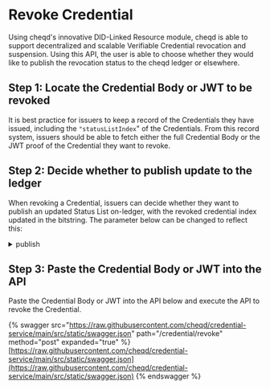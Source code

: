 # Revoke Credential

Using cheqd's innovative DID-Linked Resource module, cheqd is able to support decentralized and scalable Verifiable Credential revocation and suspension. Using this API, the user is able to choose whether they would like to publish the revocation status to the cheqd ledger or elsewhere.

## Step 1: Locate the Credential Body or JWT to be revoked

It is best practice for issuers to keep a record of the Credentials they have issued, including the `"statusListIndex`" of the Credentials. From this record system, issuers should be able to fetch either the full Credential Body or the JWT proof of the Credential they want to revoke.

## Step 2: Decide whether to publish update to the ledger

When revoking a Credential, issuers can decide whether they want to publish an updated Status List on-ledger, with the revoked credential index updated in the bitstring. The parameter below can be changed to reflect this:

<details>

<summary>publish</summary>

* true (indicates the issuer wants to publish the updated Status List on ledger)
* false (indicates the issuer wants to manually publish a Status List update)

</details>

## Step 3: Paste the Credential Body or JWT into the API

Paste the Credential Body or JWT into the API below and execute the API to revoke the Credential.

{% swagger src="https://raw.githubusercontent.com/cheqd/credential-service/main/src/static/swagger.json" path="/credential/revoke" method="post" expanded="true" %}
[https://raw.githubusercontent.com/cheqd/credential-service/main/src/static/swagger.json](https://raw.githubusercontent.com/cheqd/credential-service/main/src/static/swagger.json)
{% endswagger %}
